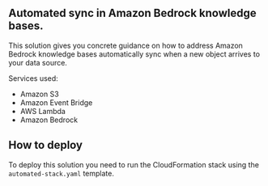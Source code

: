 
## Automated sync in Amazon Bedrock knowledge bases.

This solution gives you concrete guidance on how to address Amazon Bedrock knowledge bases automatically sync when a new object arrives to your data source.

Services used:
- Amazon S3
- Amazon Event Bridge
- AWS Lambda
- Amazon Bedrock

## How to deploy

To deploy this solution you need to run the CloudFormation stack using the ```automated-stack.yaml``` template.
